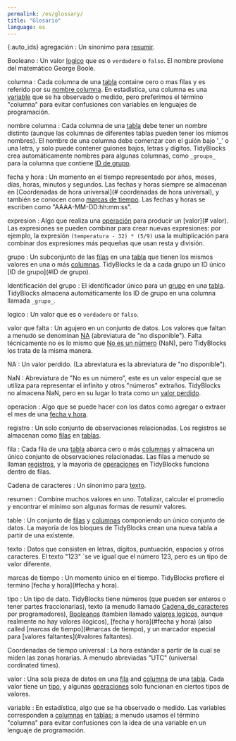 ```yaml
---
permalink: /es/glossary/
title: "Glosario"
language: es
---
```


{:auto_ids}
agregación
:   Un sinonimo para [resumir](#resumir).

Booleano
:   Un valor [logico](#logica) que es o `verdadero` o `falso`.
    El nombre proviene del matemático George Boole.

columna
:   Cada columna de una [tabla](#tabla) containe cero o mas filas
    y es referido por su [nombre columna](#[nombre-columna).
    En estadística, una columna es una [variable](#variable) que se ha observado o medido,
    pero preferimos el término "columna" para evitar confusiones con variables en lenguajes de programación.

nombre columna
:   Cada columna de una [tabla](#tabla) debe tener un nombre distinto
    (aunque las columnas de diferentes tablas pueden tener los mismos nombres).
    El nombre de una columna debe comenzar con el guión bajo '_' o una letra,
    y solo puede contener guiones bajos, letras y dígitos.
    TidyBlocks crea automáticamente nombres para algunas columnas,
    como `_groupo_` para la columna que contiene [ID de grupo](#ID-de-grupo).

fecha y hora
:   Un momento en el tiempo representado por años, meses, días, horas, minutos y segundos.
    Las fechas y horas siempre se almacenan en [Coordenadas de hora universal](# coordenadas de hora universal),
    y también se conocen como [marcas de tiempo](#marca-de-tiempo).
    Las fechas y horas se escriben como "AAAA-MM-DD:hh:mm:ss".

expresion
:  Algo que realiza una [operación](#operación) para producir un [valor](# valor).
    Las expresiones se pueden combinar para crear nuevas expresiones:
    por ejemplo,
    la expresión `(temperatura - 32) * (5/9)` usa la multiplicación
    para combinar dos expresiones más pequeñas que usan resta y división.

grupo
:  Un subconjunto de las [filas](#fila) en una [tabla](#tabla)
    que tienen los mismos valores en una o más [columnas](#columna).
    TidyBlocks le da a cada grupo un ID único [ID de grupo](#ID de grupo).

Identificación del grupo
:   El identificador único para un [grupo](#grupo) en una [tabla](#tabla).
    TidyBlocks almacena automáticamente los ID de grupo en una columna llamada `_grupo_`.

logico
:   Un valor que es o `verdadero` or `falso`.

valor que falta
: Un agujero en un conjunto de datos.
    Los valores que faltan a menudo se denominan [NA](#na) (abreviatura de "no disponible").
    Falta técnicamente no es lo mismo que [No es un número](#nan) (NaN),
    pero TidyBlocks los trata de la misma manera.

NA
:   Un valor perdido.
    (La abreviatura es la abreviatura de "no disponible").

NaN
:   Abreviatura de "No es un número",
    este es un valor especial que se utiliza para representar el infinito y otros "números" extraños.
    TidyBlocks no almacena NaN,
    pero en su lugar lo trata como un [valor perdido](#valor-perdido).

operacion
:   Algo que se puede hacer con los datos
    como agregar o extraer el mes de una [fecha y hora](#fecha-y-hora).

registro
:  Un solo conjunto de observaciones relacionadas.
   Los registros se almacenan como [filas](#fila) en [tablas](#tabla).

fila
:   Cada fila de una [tabla](#tabla) abarca cero o más [columnas](#columnas)
    y almacena un único conjunto de observaciones relacionadas.
    Las filas a menudo se llaman [registros](#registro),
    y la mayoria de [operaciones](#operacion) en TidyBlocks funciona dentro de filas.

Cadena de caracteres
:   Un sinonimo para [texto](#texto).

resumen
:   Combine muchos valores en uno.
   Totalizar, calcular el promedio y encontrar el mínimo son algunas formas de resumir valores.

table
:   Un conjunto de [filas](#filas) y [columnas](#columnas) componiendo un único conjunto de datos.
    La mayoría de los bloques de TidyBlocks crean una nueva tabla a partir de una existente.

texto
:   Datos que consisten en letras, dígitos, puntuación, espacios y otros caracteres.
    El texto "123" `se ve igual que el número 123, pero es un tipo de valor diferente.

marcas de tiempo
:   Un momento único en el tiempo.
    TidyBlocks prefiere el termino [fecha y hora](#fecha y hora).

tipo
:   Un tipo de dato.
    TidyBlocks tiene números (que pueden ser enteros o tener partes fraccionarias),
    texto (a menudo llamado [Cadena_de_caracteres](#Cadena_de_caracteres) por programadores),
    [Booleanos](#booleano) (tambien llamado [valores logicos](#logico), 
aunque realmente no hay valores ilógicos),
    [fecha y hora](#fecha y hora) (also called [marcas de tiempo](#marcas de tiempo),
   y un marcador especial para [valores faltantes](#valores faltantes).

Coordenadas de tiempo universal
:   La hora estándar a partir de la cual se miden las zonas horarias.
    A menudo abreviadas "UTC" (universal cordinated times).

valor
:   Una sola pieza de datos en una [fila](#fila) and [columna](#columna) de una [tabla](#tabla).
   Cada valor tiene un [tipo](#tipo),
    y algunas [operaciones](#operacion) solo funcionan en ciertos tipos de valores.

variable
:   En estadística, algo que se ha observado o medido.
    Las variables corresponden a [columnas](#columna) en [tablas](#tablas);
    a menudo usamos el término "columna" para evitar confusiones con
    la idea de una variable en un lenguaje de programación.
